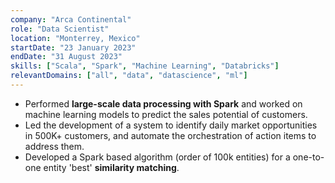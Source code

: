 ```yaml
---
company: "Arca Continental"
role: "Data Scientist"
location: "Monterrey, Mexico"
startDate: "23 January 2023"
endDate: "31 August 2023"
skills: ["Scala", "Spark", "Machine Learning", "Databricks"]
relevantDomains: ["all", "data", "datascience", "ml"]
---
```


- Performed **large-scale data processing with Spark** and worked on machine learning models to predict the sales potential of customers.
- Led the development of a system to identify daily market opportunities in 500K+ customers, and automate the orchestration of action items to address them. 
- Developed a Spark based algorithm (order of 100k entities) for a one-to-one entity 'best' **similarity matching**.
